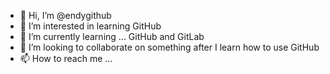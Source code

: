 - 👋 Hi, I’m @endygithub
- 👀 I’m interested in learning GitHub
- 🌱 I’m currently learning ... GitHub and GitLab
- 💞️ I’m looking to collaborate on something after I learn how to use GitHub
- 📫 How to reach me ...

<!---
endygithub/endygithub is a ✨ special ✨ repository because its `README.md` (this file) appears on your GitHub profile.
You can click the Preview link to take a look at your changes.
--->
